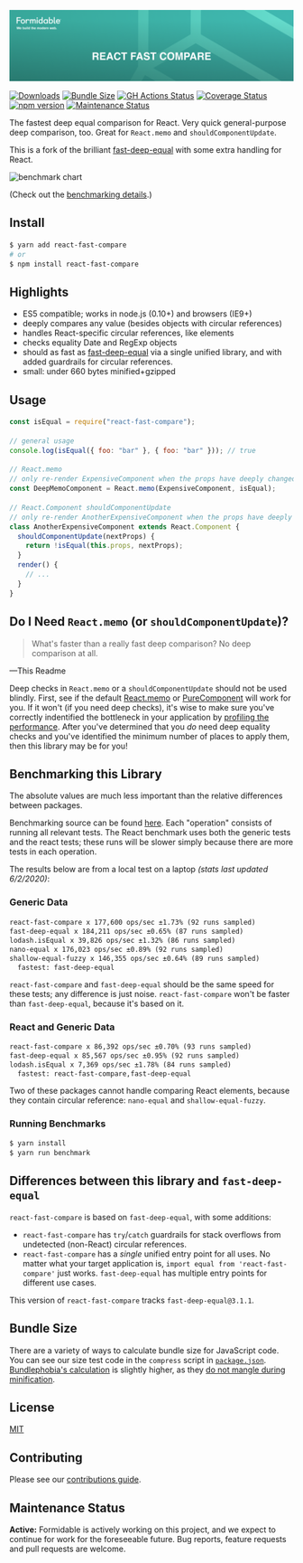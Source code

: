 [![React Fast Compare — Formidable, We build the modern web](https://raw.githubusercontent.com/FormidableLabs/react-fast-compare/master/react-fast-compare-Hero.png)](https://formidable.com/open-source/)

[![Downloads][downloads_img]][npm_site]
[![Bundle Size][bundle_img]](#bundle-size)
[![GH Actions Status][actions_img]][actions_site]
[![Coverage Status][cov_img]][cov_site]
[![npm version][npm_img]][npm_site]
[![Maintenance Status][maintenance_img]](#maintenance-status)

The fastest deep equal comparison for React. Very quick general-purpose deep
comparison, too. Great for `React.memo` and `shouldComponentUpdate`.

This is a fork of the brilliant
[fast-deep-equal](https://github.com/epoberezkin/fast-deep-equal) with some
extra handling for React.

![benchmark chart](https://raw.githubusercontent.com/FormidableLabs/react-fast-compare/master/assets/benchmarking.png "benchmarking chart")

(Check out the [benchmarking details](#benchmarking-this-library).)

## Install

```sh
$ yarn add react-fast-compare
# or
$ npm install react-fast-compare
```

## Highlights

- ES5 compatible; works in node.js (0.10+) and browsers (IE9+)
- deeply compares any value (besides objects with circular references)
- handles React-specific circular references, like elements
- checks equality Date and RegExp objects
- should as fast as [fast-deep-equal](https://github.com/epoberezkin/fast-deep-equal) via a single unified library, and with added guardrails for circular references.
- small: under 660 bytes minified+gzipped

## Usage

```jsx
const isEqual = require("react-fast-compare");

// general usage
console.log(isEqual({ foo: "bar" }, { foo: "bar" })); // true

// React.memo
// only re-render ExpensiveComponent when the props have deeply changed
const DeepMemoComponent = React.memo(ExpensiveComponent, isEqual);

// React.Component shouldComponentUpdate
// only re-render AnotherExpensiveComponent when the props have deeply changed
class AnotherExpensiveComponent extends React.Component {
  shouldComponentUpdate(nextProps) {
    return !isEqual(this.props, nextProps);
  }
  render() {
    // ...
  }
}
```

## Do I Need `React.memo` (or `shouldComponentUpdate`)?

> What's faster than a really fast deep comparison? No deep comparison at all.

—This Readme

Deep checks in `React.memo` or a `shouldComponentUpdate` should not be used blindly.
First, see if the default
[React.memo](https://reactjs.org/docs/react-api.html#reactmemo) or
[PureComponent](https://reactjs.org/docs/react-api.html#reactpurecomponent)
will work for you. If it won't (if you need deep checks), it's wise to make
sure you've correctly indentified the bottleneck in your application by
[profiling the performance](https://reactjs.org/docs/optimizing-performance.html#profiling-components-with-the-chrome-performance-tab).
After you've determined that you _do_ need deep equality checks and you've
identified the minimum number of places to apply them, then this library may
be for you!

## Benchmarking this Library

The absolute values are much less important than the relative differences
between packages.

Benchmarking source can be found
[here](https://github.com/FormidableLabs/react-fast-compare/blob/master/benchmark/index.js).
Each "operation" consists of running all relevant tests. The React benchmark
uses both the generic tests and the react tests; these runs will be slower
simply because there are more tests in each operation.

The results below are from a local test on a laptop _(stats last updated 6/2/2020)_:

### Generic Data

```
react-fast-compare x 177,600 ops/sec ±1.73% (92 runs sampled)
fast-deep-equal x 184,211 ops/sec ±0.65% (87 runs sampled)
lodash.isEqual x 39,826 ops/sec ±1.32% (86 runs sampled)
nano-equal x 176,023 ops/sec ±0.89% (92 runs sampled)
shallow-equal-fuzzy x 146,355 ops/sec ±0.64% (89 runs sampled)
  fastest: fast-deep-equal
```

`react-fast-compare` and `fast-deep-equal` should be the same speed for these
tests; any difference is just noise. `react-fast-compare` won't be faster than
`fast-deep-equal`, because it's based on it.

### React and Generic Data

```
react-fast-compare x 86,392 ops/sec ±0.70% (93 runs sampled)
fast-deep-equal x 85,567 ops/sec ±0.95% (92 runs sampled)
lodash.isEqual x 7,369 ops/sec ±1.78% (84 runs sampled)
  fastest: react-fast-compare,fast-deep-equal
```

Two of these packages cannot handle comparing React elements, because they
contain circular reference: `nano-equal` and `shallow-equal-fuzzy`.

### Running Benchmarks

```sh
$ yarn install
$ yarn run benchmark
```

## Differences between this library and `fast-deep-equal`

`react-fast-compare` is based on `fast-deep-equal`, with some additions:

- `react-fast-compare` has `try`/`catch` guardrails for stack overflows from undetected (non-React) circular references.
- `react-fast-compare` has a _single_ unified entry point for all uses. No matter what your target application is, `import equal from 'react-fast-compare'` just works. `fast-deep-equal` has multiple entry points for different use cases.

This version of `react-fast-compare` tracks `fast-deep-equal@3.1.1`.

## Bundle Size

There are a variety of ways to calculate bundle size for JavaScript code.
You can see our size test code in the `compress` script in
[`package.json`](https://github.com/FormidableLabs/react-fast-compare/blob/master/package.json).
[Bundlephobia's calculation](https://bundlephobia.com/result?p=react-fast-compare) is slightly higher,
as they [do not mangle during minification](https://github.com/pastelsky/package-build-stats/blob/v6.1.1/src/getDependencySizeTree.js#L139).

## License

[MIT](https://github.com/FormidableLabs/react-fast-compare/blob/readme/LICENSE)

## Contributing

Please see our [contributions guide](./CONTRIBUTING.md).

## Maintenance Status

**Active:** Formidable is actively working on this project, and we expect to continue for work for the foreseeable future. Bug reports, feature requests and pull requests are welcome.

[actions_img]: https://github.com/FormidableLabs/react-fast-compare/actions/workflows/ci.yml/badge.svg
[actions_site]: https://github.com/formidablelabs/react-fast-compare/actions/workflows/ci.yml
[cov_img]: https://codecov.io/gh/FormidableLabs/react-fast-compare/branch/master/graph/badge.svg
[cov_site]: https://codecov.io/gh/FormidableLabs/react-fast-compare
[npm_img]: https://badge.fury.io/js/react-fast-compare.svg
[npm_site]: http://badge.fury.io/js/react-fast-compare
[appveyor_img]: https://ci.appveyor.com/api/projects/status/github/formidablelabs/react-fast-compare?branch=master&svg=true
[appveyor_site]: https://ci.appveyor.com/project/FormidableLabs/react-fast-compare
[bundle_img]: https://img.shields.io/badge/minzipped%20size-656%20B-flatgreen.svg
[downloads_img]: https://img.shields.io/npm/dm/react-fast-compare.svg
[maintenance_img]: https://img.shields.io/badge/maintenance-active-flatgreen.svg
